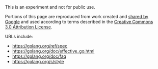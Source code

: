 This is an experiment and not for public use.

Portions of this page are reproduced from work created and [shared by Google](https://developers.google.com/readme/policies/) and used according to terms described
in the [Creative Commons 3.0 Attribution License](http://creativecommons.org/licenses/by/3.0/).

URLs include:
- https://golang.org/ref/spec
- https://golang.org/doc/effective_go.html
- https://golang.org/doc/faq
- https://golang.org/s/style
